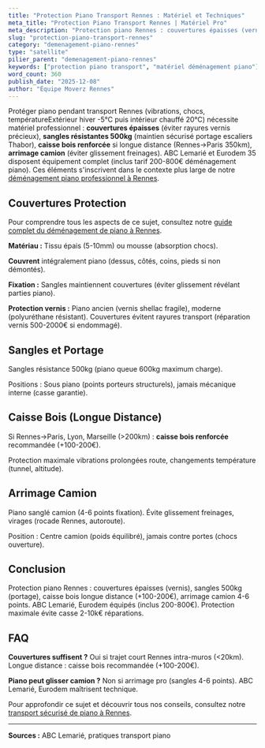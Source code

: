 ```yaml
---
title: "Protection Piano Transport Rennes : Matériel et Techniques"
meta_title: "Protection Piano Transport Rennes | Matériel Pro"
meta_description: "Protection piano Rennes : couvertures épaisses (vernis), sangles 500kg, caisse bois longue distance. Arrimage camion (vibrations). ABC Lemarié équipé."
slug: "protection-piano-transport-rennes"
category: "demenagement-piano-rennes"
type: "satellite"
pilier_parent: "demenagement-piano-rennes"
keywords: ["protection piano transport", "matériel déménagement piano"]
word_count: 360
publish_date: "2025-12-08"
author: "Équipe Moverz Rennes"
---
```


Protéger piano pendant transport Rennes (vibrations, chocs, températureExtérieur hiver -5°C puis intérieur chauffé 20°C) nécessite matériel professionnel : **couvertures épaisses** (éviter rayures vernis précieux), **sangles résistantes 500kg** (maintien sécurisé portage escaliers Thabor), **caisse bois renforcée** si longue distance (Rennes→Paris 350km), **arrimage camion** (éviter glissement freinages). ABC Lemarié et Eurodem 35 disposent équipement complet (inclus tarif 200-800€ déménagement piano). Ces éléments s'inscrivent dans le contexte plus large de notre [déménagement piano professionnel à Rennes](/blog/demenagement-rennes/demenagement-piano-rennes).

## Couvertures Protection

Pour comprendre tous les aspects de ce sujet, consultez notre [guide complet du déménagement de piano à Rennes](/blog/demenagement-rennes/demenagement-piano-rennes).

**Matériau :** Tissu épais (5-10mm) ou mousse (absorption chocs).

**Couvrent** intégralement piano (dessus, côtés, coins, pieds si non démontés).

**Fixation :** Sangles maintiennent couvertures (éviter glissement révélant parties piano).

**Protection vernis :** Piano ancien (vernis shellac fragile), moderne (polyuréthane résistant). Couvertures évitent rayures transport (réparation vernis 500-2000€ si endommagé).

## Sangles et Portage

Sangles résistance 500kg (piano queue 600kg maximum charge).

Positions : Sous piano (points porteurs structurels), jamais mécanique interne (casse garantie).

## Caisse Bois (Longue Distance)

Si Rennes→Paris, Lyon, Marseille (>200km) : **caisse bois renforcée** recommandée (+100-200€).

Protection maximale vibrations prolongées route, changements température (tunnel, altitude).

## Arrimage Camion

Piano sanglé camion (4-6 points fixation). Évite glissement freinages, virages (rocade Rennes, autoroute).

Position : Centre camion (poids équilibré), jamais contre portes (chocs ouverture).

## Conclusion

Protection piano Rennes : couvertures épaisses (vernis), sangles 500kg (portage), caisse bois longue distance (+100-200€), arrimage camion 4-6 points. ABC Lemarié, Eurodem équipés (inclus 200-800€). Protection maximale évite casse 2-10k€ réparations.

## FAQ

**Couvertures suffisent ?**
Oui si trajet court Rennes intra-muros (<20km). Longue distance : caisse bois recommandée (+100-200€).

**Piano peut glisser camion ?**
Non si arrimage pro (sangles 4-6 points). ABC Lemarié, Eurodem maîtrisent technique.

Pour approfondir ce sujet et découvrir tous nos conseils, consultez notre [transport sécurisé de piano à Rennes](/blog/demenagement-rennes/demenagement-piano-rennes).

---
**Sources :** ABC Lemarié, pratiques transport piano

